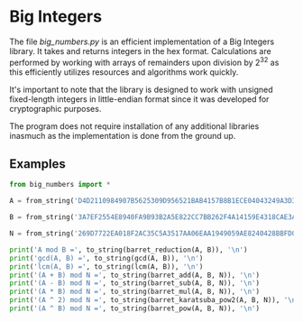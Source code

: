 
# Big Integers

The file *big_numbers.py* is an efficient implementation of a Big Integers library. It takes and returns integers in the hex format. Calculations are performed by working with arrays of remainders upon division by $2^{32}$ as this efficiently utilizes resources and algorithms work quickly. 

It's important to note that the library is designed to work with unsigned fixed-length integers in little-endian format since it was developed for cryptographic purposes.

The program does not require installation of any additional libraries inasmuch as the implementation is done from the ground up.


## Examples

```python
from big_numbers import *

A = from_string('D4D2110984907B5625309D956521BAB4157B8B1ECE04043249A3D379AC112E5B9AF44E721E148D88A942744CF56A06B92D28A0DB950FE4CED2B41A0BD38BCE7D0BE1055CF5DE38F2A588C2C9A79A75011058C320A7B661C6CE1C36C7D870758307E5D2CF07D9B6E8D529779B6B2910DD17B6766A7EFEE215A98CAC300F2827DB')

B = from_string('3A7EF2554E8940FA9B93B2A5E822CC7BB262F4A14159E4318CAE3ABF5AEB1022EC6D01DEFAB48B528868679D649B445A753684C13F6C3ADBAB059D635A2882090FC166EA9F0AAACD16A062149E4A0952F7FAAB14A0E9D3CB0BE9200DBD3B0342496421826919148E617AF1DB66978B1FCD28F8408506B79979CCBCC7F7E5FDE7')

N = from_string('269D7722EA018F2AC35C5A3517AA06EAA1949059AE8240428BBFD0A8BE6E2EBF91223991F80D7413D6B2EB213E7122710EDEC617460FA0191F3901604619972018EBEF22D81AED9C56424014CADCC2CCDEE67D36A54BFC500230CA6693ABA057B374746622341ED6D52FE5A79E6860F54F197791B3FEF49FD534CB2C675B6BDB')

print('A mod B =', to_string(barret_reduction(A, B)), '\n')
print('gcd(A, B) =', to_string(gcd(A, B)), '\n')
print('lcm(A, B) =', to_string(lcm(A, B)), '\n')
print('(A + B) mod N =', to_string(barret_add(A, B, N)), '\n')
print('(A - B) mod N =', to_string(barret_sub(A, B, N)), '\n')
print('(A * B) mod N =', to_string(barret_mul(A, B, N)), '\n')
print('(A ^ 2) mod N =', to_string(barret_karatsuba_pow2(A, B, N)), '\n')
print('(A ^ B) mod N =', to_string(barret_pow(A, B, N)), '\n')
```
